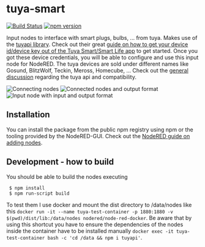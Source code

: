 # tuya-smart

[![Build Status](https://travis-ci.org/hgross/node-red-contrib-tuya-smart.svg?branch=master)](https://travis-ci.org/hgross/node-red-contrib-tuya-smart)
[![npm version](https://badge.fury.io/js/node-red-contrib-tuya-smart.svg)](https://badge.fury.io/js/node-red-contrib-tuya-smart)


Input nodes to interface with smart plugs, bulbs, ... from tuya.
Makes use of the [tuyapi library](https://github.com/codetheweb/tuyapi "tuyapi project site").
Check out their great [guide on how to get your device id/device key out of the Tuya Smart/Smart Life app](https://github.com/codetheweb/tuyapi/blob/master/docs/SETUP.md) to get started.
Once you got these device credentials, you will be able to configure and use this input node for NodeRED.
The tuya devices are sold under different names like Gosund, BlitzWolf, Teckin, Meross, Homecube, ...
Check out the [general discussion](https://github.com/codetheweb/tuyapi/issues/5) regarding the tuya api and compatibility.

![Connecting nodes](https://raw.githubusercontent.com/hgross/node-red-contrib-tuya-smart/master/images/connecting.png "Connecting tuya smart devices")
![Connected nodes and output format](https://raw.githubusercontent.com/hgross/node-red-contrib-tuya-smart/master/images/connected_with_format.png "Connected tuya smart devices and data format")
![Input node with input and output format](https://raw.githubusercontent.com/hgross/node-red-contrib-tuya-smart/master/images/input-node.png "Input node with input and output format")

## Installation
You can install the package from the public npm registry using npm or the tooling provided by the NodeRED-GUI.
Check out the [NodeRED guide on adding nodes](https://nodered.org/docs/getting-started/adding-nodes).

## Development - how to build
You should be able to build the nodes executing

```
 $ npm install
 $ npm run-script build
```

To test them I use docker and mount the dist directory to /data/nodes like this `docker run -it --name tuya-test-container -p 1880:1880 -v $(pwd)/dist/lib:/data/nodes nodered/node-red-docker`. Be aware that by using this shortcut you have to ensure the dependencies of the nodes inside the container have to be installed manually `docker exec -it tuya-test-container bash -c 'cd /data && npm i tuyapi'`.
